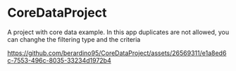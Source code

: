 # CoreDataProject

A project with core data example. In this app duplicates are not allowed, you can changhe the filtering type and the criteria





https://github.com/berardino95/CoreDataProject/assets/26569311/e1a8ed6c-7553-496c-8035-33234d1972b4

